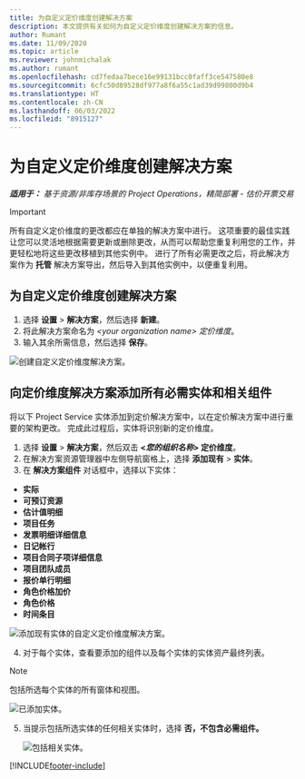 ```yaml
---
title: 为自定义定价维度创建解决方案
description: 本文提供有关如何为自定义定价维度创建解决方案的信息。
author: Rumant
ms.date: 11/09/2020
ms.topic: article
ms.reviewer: johnmichalak
ms.author: rumant
ms.openlocfilehash: cd7fedaa7bece16e99131bcc0faff3ce547580e8
ms.sourcegitcommit: 6cfc50d89528df977a8f6a55c1ad39d99800d9b4
ms.translationtype: HT
ms.contentlocale: zh-CN
ms.lasthandoff: 06/03/2022
ms.locfileid: "8915127"
---
```

# <a name="create-a-solution-for-custom-pricing-dimensions"></a>为自定义定价维度创建解决方案

 _**适用于：** 基于资源/非库存场景的 Project Operations，精简部署 - 估价开票交易_ 

>[!IMPORTANT]
>所有自定义定价维度的更改都应在单独的解决方案中进行。 这项重要的最佳实践让您可以灵活地根据需要更新或删除更改，从而可以帮助您重复利用您的工作，并更轻松地将这些更改移植到其他实例中。 进行了所有必需更改之后，将此解决方案作为 **托管** 解决方案导出，然后导入到其他实例中，以便重复利用。

## <a name="create-a-solution-for-custom-pricing-dimensions"></a>为自定义定价维度创建解决方案

1.  选择 **设置** > **解决方案**，然后选择 **新建**。
2.  将此解决方案命名为 *\<your organization name\> 定价维度*。
3. 输入其余所需信息，然后选择 **保存**。

  ![创建自定义定价维度解决方案。](./media/Creation-of-custom-pricing-dimension-solution.png)
 
## <a name="add-all-required-entities-and-related-components-to-the-pricing-dimension-solution"></a>向定价维度解决方案添加所有必需实体和相关组件

将以下 Project Service 实体添加到定价解决方案中，以在定价解决方案中进行重要的架构更改。 完成此过程后，实体将识别新的定价维度。

1.  选择 **设置** > **解决方案**，然后双击 **<*您的组织名称*> 定价维度**。
2.  在解决方案资源管理器中左侧导航窗格上，选择 **添加现有** > **实体**。
3.  在 **解决方案组件** 对话框中，选择以下实体：
 
   - **实际**
   - **可预订资源**
   - **估计值明细**
   - **项目任务**
   - **发票明细详细信息**
   - **日记帐行**
   - **项目合同子项详细信息**
   - **项目团队成员**
   - **报价单行明细**
   - **角色价格加价**
   - **角色价格**
   - **时间条目**
 
   ![添加现有实体的自定义定价维度解决方案。](./media/Existing-entities-to-PD-solution.png)
 
 4. 对于每个实体，查看要添加的组件以及每个实体的实体资产最终列表。 

   >[!NOTE]
   > 包括所选每个实体的所有窗体和视图。

  ![已添加实体。](./media/solution-component-selection.png)


5.  当提示包括所选实体的任何相关实体时，选择 **否，不包含必需组件。**

    ![包括相关实体。](./media/Do-not-include-required.png)


[!INCLUDE[footer-include](../includes/footer-banner.md)]